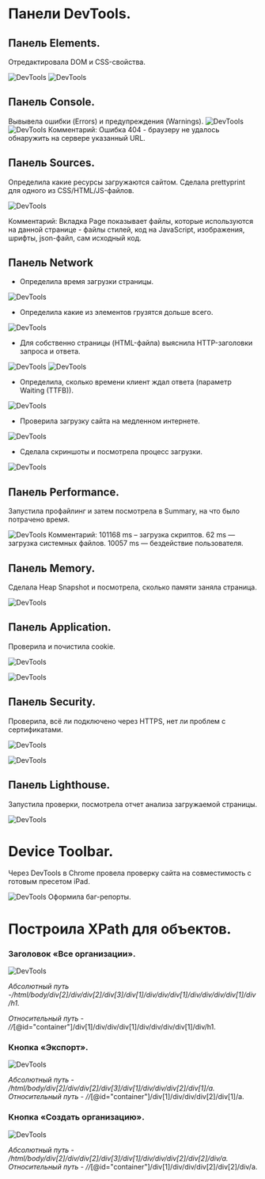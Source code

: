 # Панели DevTools.
## Панель Elements.
Отредактировала DOM и CSS-свойства.

![DevTools](images/1.png)
![DevTools](images/2.png)

## Панель Console.
Вывывела ошибки (Errors) и предупреждения (Warnings).
![DevTools](images/3.png)
![DevTools](images/4.png)
Комментарий: Ошибка 404 - браузеру не удалось обнаружить на сервере указанный URL.

## Панель Sources. 
Определила какие ресурсы загружаются сайтом. Сделала prettyprint для одного из CSS/HTML/JS-файлов.

![DevTools](images/5.png)

Комментарий: Вкладка Page показывает файлы, которые используются на данной странице - файлы стилей, код на JavaScript, изображения, шрифты, json-файл,  сам исходный код.

## Панель Network
* Определила время загрузки страницы.

![DevTools](images/6.png)
* Определила какие из элементов грузятся дольше всего.

![DevTools](images/7.png)

* Для собственно страницы (HTML-файла) выяснила HTTP-заголовки запроса и ответа.

![DevTools](images/8.png)
![DevTools](images/9.png)

* Определила, сколько времени клиент ждал ответа (параметр Waiting (TTFB)).

![DevTools](images/10.png)

* Проверила загрузку сайта на медленном интернете.

![DevTools](images/11.png)

* Сделала скриншоты и посмотрела процесс загрузки.

![DevTools](images/12.png)

## Панель Performance.
Запустила профайлинг и затем посмотрела в Summary, на что было потрачено время.

![DevTools](images/13.png)
Комментарий: 101168 ms – загрузка скриптов. 62 ms — загрузка системных файлов. 10057 ms — бездействие пользователя.


## Панель Memory.
Сделала Heap Snapshot и посмотрела, сколько памяти заняла страница. 

![DevTools](images/14.png)

## Панель Application.
Проверила и почистила сookie.

![DevTools](images/15.png)

![DevTools](images/16.png)

## Панель Security.
Проверила, всё ли подключено через HTTPS, нет ли проблем с сертификатами.

![DevTools](images/17.png)

![DevTools](images/18.png)

## Панель Lighthouse.
Запустила проверки, посмотрела отчет анализа загружаемой страницы.

![DevTools](images/19.png)

# Device Toolbar.
Через DevTools в Chrome провела проверку сайта на совместимость с готовым пресетом iPad.

![DevTools](images/20.png)
Оформила баг-репорты.

# Построила XPath для объектов.
### Заголовок «Все организации».

![DevTools](images/21.png)

*Абсолютный путь -/html/body/div[2]/div/div[2]/div[3]/div[1]/div/div/div[1]/div/div/div/div[1]/div/h1.*

*Относительный путь - //*[@id="container"]/div[1]/div/div/div[1]/div/div/div/div[1]/div/h1.

### Кнопка «Экспорт».

![DevTools](images/22.png)

*Абсолютный путь - /html/body/div[2]/div/div[2]/div[3]/div[1]/div/div/div[2]/div[1]/a.*
*Относительный путь - //*[@id="container"]/div[1]/div/div/div[2]/div[1]/a.

### Кнопка «Создать организацию».

![DevTools](images/23.png)

*Абсолютный путь - /html/body/div[2]/div/div[2]/div[3]/div[1]/div/div/div[2]/div[2]/div/a.
Относительный путь - //*[@id="container"]/div[1]/div/div/div[2]/div[2]/div/a.
